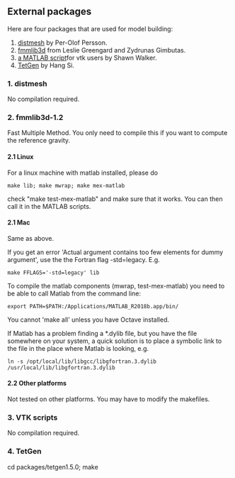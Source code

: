 External packages
------------------------------------------------------------------
Here are four packages that are used for model building:  
1. [distmesh](http://persson.berkeley.edu/distmesh/) by Per-Olof Persson.   
2. [fmmlib3d](https://github.com/zgimbutas/fmmlib3d) from Leslie Greengard and Zydrunas Gimbutas.    
3. [a MATLAB script](https://www.mathworks.com/matlabcentral/fileexchange/58002-write-binary-vtk-file-for-tetrahedral-grid-with-scalar-and-vector-data?s_tid=prof_contriblnk)for vtk users by Shawn Walker.  
4. [TetGen](http://www.tetgen.org) by Hang Si.

### 1. distmesh

No compilation required.

### 2. fmmlib3d-1.2

Fast Multiple Method. You only need to compile this if you want to compute the reference gravity.

#### 2.1 Linux

For a linux machine with matlab installed, please do 
~~~
make lib; make mwrap; make mex-matlab 
~~~
check "make test-mex-matlab" and make sure that it works.
You can then call it in the MATLAB scripts.

#### 2.1 Mac

Same as above.

If you get an error 'Actual argument contains too few elements for dummy argument', use the the Fortran flag -std=legacy. E.g.
~~~
make FFLAGS='-std=legacy' lib
~~~
To compile the matlab components (mwrap, test-mex-matlab) you need to be able to call Matlab from the command line:
~~~
export PATH=$PATH:/Applications/MATLAB_R2018b.app/bin/
~~~
You cannot 'make all' unless you have Octave installed.

If Matlab has a problem finding a *.dylib file, but you have the file somewhere on your system, a quick solution is to place a symbolic link to the file in the place where Matlab is looking, e.g.
~~~
ln -s /opt/local/lib/libgcc/libgfortran.3.dylib /usr/local/lib/libgfortran.3.dylib
~~~
#### 2.2 Other platforms

Not tested on other platforms. You may have to modify the makefiles.  

### 3. VTK scripts

No compilation required.

### 4. TetGen

cd packages/tetgen1.5.0; make
